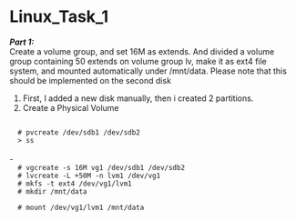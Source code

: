 # Linux_Task_1
***Part 1:*** <br>
Create a volume group, and set 16M as extends. And divided a volume group containing 50 extends on
volume group lv, make it as ext4 file system, and mounted automatically under /mnt/data. Please
note that this should be implemented on the second disk <br>

1. First, I added a new disk manually, then i created 2 partitions.
2. Create a Physical Volume
<code>
  # pvcreate /dev/sdb1 /dev/sdb2
  > ss
</code>
<br>
- 

<code>
  # vgcreate -s 16M vg1 /dev/sdb1 /dev/sdb2
  # lvcreate -L +50M -n lvm1 /dev/vg1
  # mkfs -t ext4 /dev/vg1/lvm1 
  # mkdir /mnt/data <br>
  # mount /dev/vg1/lvm1 /mnt/data 
  <code>
